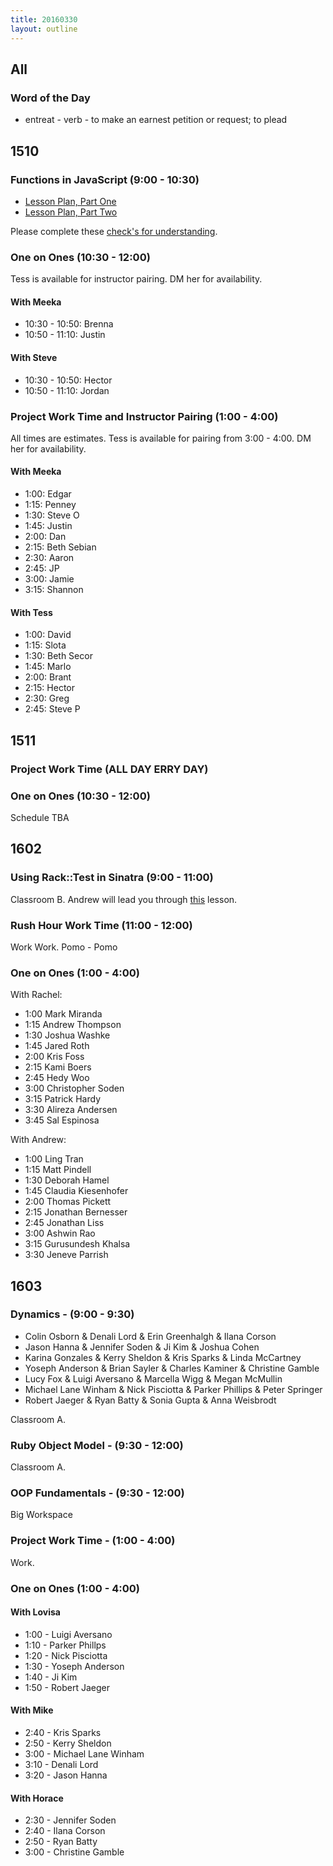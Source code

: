 ```yaml
---
title: 20160330
layout: outline
---
```


## All

### Word of the Day
* entreat - verb - to make an earnest petition or request; to plead


## 1510

### Functions in JavaScript (9:00 - 10:30)

- [Lesson Plan, Part One](https://github.com/mdn/advanced-js-fundamentals-ck/blob/gh-pages/tutorials/02-functions/01-calling-functions.md)
- [Lesson Plan, Part Two](https://github.com/mdn/advanced-js-fundamentals-ck/blob/gh-pages/tutorials/02-functions/02-what-is-this.md)

Please complete these [check's for understanding](https://gist.github.com/stevekinney/ce6bc34f008281fdd85c74eb1dbe039c).

### One on Ones (10:30 - 12:00)

Tess is available for instructor pairing. DM her for availability.

#### With Meeka

- 10:30 - 10:50: Brenna
- 10:50 - 11:10: Justin

#### With Steve

- 10:30 - 10:50: Hector
- 10:50 - 11:10: Jordan

### Project Work Time and Instructor Pairing (1:00 - 4:00)

All times are estimates. Tess is available for pairing from 3:00 - 4:00. DM her for availability.

#### With Meeka

- 1:00: Edgar
- 1:15: Penney
- 1:30: Steve O
- 1:45: Justin
- 2:00: Dan
- 2:15: Beth Sebian
- 2:30: Aaron
- 2:45: JP
- 3:00: Jamie
- 3:15: Shannon

#### With Tess

- 1:00: David
- 1:15: Slota
- 1:30: Beth Secor
- 1:45: Marlo
- 2:00: Brant
- 2:15: Hector
- 2:30: Greg
- 2:45: Steve P


## 1511

### Project Work Time  (ALL DAY ERRY DAY)

### One on Ones (10:30 - 12:00)

Schedule TBA


## 1602

### Using Rack::Test in Sinatra (9:00 - 11:00)

Classroom B. Andrew will lead you through [this](https://github.com/turingschool/lesson_plans/blob/master/ruby_02-web_applications_with_ruby/rack_test_in_sinatra.markdown) lesson.

### Rush Hour Work Time (11:00 - 12:00)

Work Work. Pomo - Pomo

### One on Ones (1:00 - 4:00)

With Rachel:

* 1:00 Mark Miranda
* 1:15 Andrew Thompson
* 1:30 Joshua Washke
* 1:45 Jared Roth
* 2:00 Kris Foss
* 2:15 Kami Boers
* 2:45 Hedy Woo
* 3:00 Christopher Soden
* 3:15 Patrick Hardy
* 3:30 Alireza Andersen
* 3:45 Sal Espinosa

With Andrew:

* 1:00 Ling Tran
* 1:15 Matt Pindell
* 1:30 Deborah Hamel
* 1:45 Claudia Kiesenhofer
* 2:00 Thomas Pickett
* 2:15 Jonathan Bernesser
* 2:45 Jonathan Liss
* 3:00 Ashwin Rao
* 3:15 Gurusundesh Khalsa
* 3:30 Jeneve Parrish


## 1603

### Dynamics - (9:00 - 9:30)

* Colin Osborn & Denali Lord & Erin Greenhalgh & Ilana Corson
* Jason Hanna & Jennifer Soden & Ji Kim & Joshua Cohen
* Karina Gonzales & Kerry Sheldon & Kris Sparks & Linda McCartney
* Yoseph Anderson & Brian Sayler & Charles Kaminer & Christine Gamble
* Lucy Fox & Luigi Aversano & Marcella Wigg & Megan McMullin
* Michael Lane Winham & Nick Pisciotta & Parker Phillips & Peter Springer
* Robert Jaeger & Ryan Batty & Sonia Gupta & Anna Weisbrodt

Classroom A.

### Ruby Object Model - (9:30 - 12:00)

Classroom A.

### OOP Fundamentals - (9:30 - 12:00)

Big Workspace

### Project Work Time - (1:00 - 4:00)

Work.

### One on Ones (1:00 - 4:00)

#### With Lovisa
* 1:00 - Luigi Aversano
* 1:10 - Parker Phillps
* 1:20 - Nick Pisciotta
* 1:30 - Yoseph Anderson
* 1:40 - Ji Kim
* 1:50 - Robert Jaeger

#### With Mike
* 2:40 - Kris Sparks
* 2:50 - Kerry Sheldon
* 3:00 - Michael Lane Winham
* 3:10 - Denali Lord
* 3:20 - Jason Hanna

#### With Horace
* 2:30 - Jennifer Soden
* 2:40 - Ilana Corson
* 2:50 - Ryan Batty
* 3:00 - Christine Gamble

